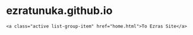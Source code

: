 # ezratunuka.github.io

<html lang="en-us">
<head>
  <meta charset="UTF-8">
  <meta http-equiv="X-UA-Compatible" content="IE=Edge">
  <meta name="viewport" content="width=device-width, initial-scale=1, shrink-to-fit=yes">
    <link rel="stylesheet" href="master.css">
    <link rel="stylesheet" href="css/bootstrap.css">
    <link rel="icon" type="image" href="logo.jpg">
    <link rel="stylesheet" href="https://maxcdn.bootstrapcdn.com/bootstrap/3.3.5/css/bootstrap.min.css">
    <link rel="stylesheet" href="https://maxcdn.bootstrapcdn.com/font-awesome/4.4.0/css/font-awesome.min.css">
  <title>Music Visor &reg;</title>
</head>
<body>

    <a class="active list-group-item" href="home.html">To Ezras Site</a>
   
